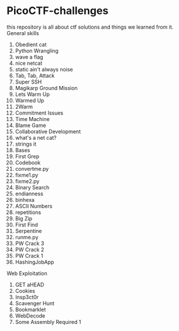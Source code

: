 # PicoCTF-challenges
this repository is all about ctf solutions and things we learned from it.
General skills
1. Obedient cat
2. Python Wrangling
3. wave a flag
4. nice netcat
5. static ain't always noise
6. Tab, Tab, Attack
7. Super SSH
8. Magikarp Ground Mission
9. Lets Warm Up
10. Warmed Up
11. 2Warm
12. Commitment Issues
13. Time Machine
14. Blame Game
15. Collaborative Development
16. what's a net cat?
17. strings it
18. Bases
19. First Grep
20. Codebook
21. convertme.py
22. fixme1.py
23. fixme2.py
24. Binary Search
25. endianness
26. binhexa
27. ASCII Numbers
28. repetitions
29. Big Zip
30. First Find
31. Serpentine
32. runme.py
33. PW Crack 3
34. PW Crack 2
35. PW Crack 1
36. HashingJobApp

Web Exploitation
1. GET aHEAD
2. Cookies
3. Insp3ct0r
4. Scavenger Hunt
5. Bookmarklet
6. WebDecode
7. Some Assembly Required 1

